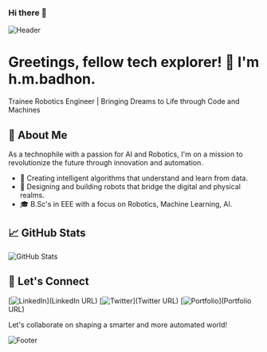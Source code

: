 ### Hi there 👋

<!-- Banner Image/Header -->
![Header](file:///home/hmb/Pictures/960x0.webp)

# Greetings, fellow tech explorer! 👋 I'm h.m.badhon.

Trainee Robotics Engineer | Bringing Dreams to Life through Code and Machines

## 🚀 About Me

As a technophile with a passion for AI and Robotics, I'm on a mission to revolutionize the future through innovation and automation.

- 🧠 Creating intelligent algorithms that understand and learn from data.
- 🤖 Designing and building robots that bridge the digital and physical realms.
- 🎓 B.Sc's in EEE with a focus on Robotics, Machine Learning, AI.


## 📈 GitHub Stats

![GitHub Stats](https://github-readme-stats.vercel.app/api?username=your-username&show_icons=true&theme=radical)

## 🤝 Let's Connect

[![LinkedIn](https://your-image-url.com/linkedin-icon.png)](LinkedIn URL)
[![Twitter](https://your-image-url.com/twitter-icon.png)](Twitter URL)
[![Portfolio](https://your-image-url.com/portfolio-icon.png)](Portfolio URL)

Let's collaborate on shaping a smarter and more automated world!

<!-- Footer -->
![Footer](https://your-image-url.com/footer-image.png)
